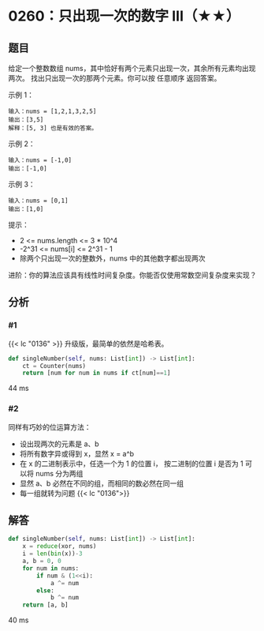 # 0260：只出现一次的数字 III（★★）


## 题目

给定一个整数数组 nums，其中恰好有两个元素只出现一次，其余所有元素均出现两次。 
找出只出现一次的那两个元素。你可以按 任意顺序 返回答案。


示例 1：

	输入：nums = [1,2,1,3,2,5]
	输出：[3,5]
	解释：[5, 3] 也是有效的答案。

示例 2：

	输入：nums = [-1,0]
	输出：[-1,0]

示例 3：

	输入：nums = [0,1]
	输出：[1,0]

提示：
- 2 <= nums.length <= 3 * 10^4
- -2^31 <= nums[i] <= 2^31 - 1
- 除两个只出现一次的整数外，nums 中的其他数字都出现两次

进阶：你的算法应该具有线性时间复杂度。你能否仅使用常数空间复杂度来实现？


## 分析

### #1

{{< lc "0136"  >}} 升级版，最简单的依然是哈希表。

```python
def singleNumber(self, nums: List[int]) -> List[int]:
	ct = Counter(nums)
	return [num for num in nums if ct[num]==1]
```

44 ms

### #2

同样有巧妙的位运算方法：
- 设出现两次的元素是 a、b
- 将所有数字异或得到 x，显然 x = a^b
- 在 x 的二进制表示中，任选一个为 1 的位置 i，
按二进制的位置 i 是否为 1 可以将 nums 分为两组
- 显然 a、b 必然在不同的组，而相同的数必然在同一组
- 每一组就转为问题 {{< lc "0136">}} 


## 解答

```python
def singleNumber(self, nums: List[int]) -> List[int]:
    x = reduce(xor, nums)
    i = len(bin(x))-3
    a, b = 0, 0
    for num in nums:
        if num & (1<<i):
            a ^= num
        else:
            b ^= num
    return [a, b]
```
40 ms
